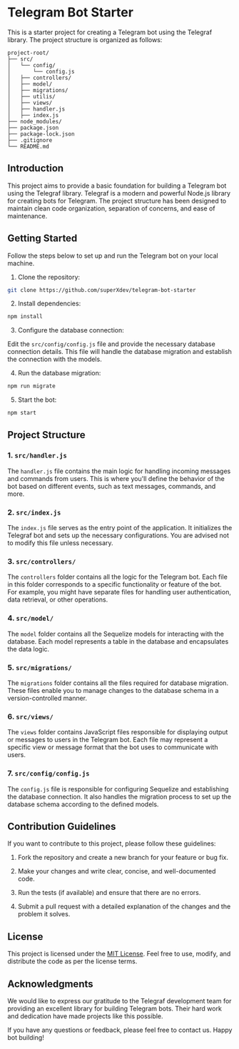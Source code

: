 # Telegram Bot Starter

This is a starter project for creating a Telegram bot using the Telegraf library. The project structure is organized as follows:

```
project-root/
├── src/
│   └── config/
│       └── config.js
│   ├── controllers/
│   ├── model/
│   ├── migrations/
│   ├── utilis/
│   ├── views/
│   ├── handler.js
│   ├── index.js
├── node_modules/
├── package.json
├── package-lock.json
├── .gitignore
└── README.md
```

## Introduction

This project aims to provide a basic foundation for building a Telegram bot using the Telegraf library. Telegraf is a modern and powerful Node.js library for creating bots for Telegram. The project structure has been designed to maintain clean code organization, separation of concerns, and ease of maintenance.

## Getting Started

Follow the steps below to set up and run the Telegram bot on your local machine.

1. Clone the repository:

```bash
git clone https://github.com/superXdev/telegram-bot-starter
```

2. Install dependencies:

```bash
npm install
```

3. Configure the database connection:

Edit the `src/config/config.js` file and provide the necessary database connection details. This file will handle the database migration and establish the connection with the models.

4. Run the database migration:

```bash
npm run migrate
```

5. Start the bot:

```bash
npm start
```

## Project Structure

### 1. `src/handler.js`

The `handler.js` file contains the main logic for handling incoming messages and commands from users. This is where you'll define the behavior of the bot based on different events, such as text messages, commands, and more.

### 2. `src/index.js`

The `index.js` file serves as the entry point of the application. It initializes the Telegraf bot and sets up the necessary configurations. You are advised not to modify this file unless necessary.

### 3. `src/controllers/`

The `controllers` folder contains all the logic for the Telegram bot. Each file in this folder corresponds to a specific functionality or feature of the bot. For example, you might have separate files for handling user authentication, data retrieval, or other operations.

### 4. `src/model/`

The `model` folder contains all the Sequelize models for interacting with the database. Each model represents a table in the database and encapsulates the data logic.

### 5. `src/migrations/`

The `migrations` folder contains all the files required for database migration. These files enable you to manage changes to the database schema in a version-controlled manner.

### 6. `src/views/`

The `views` folder contains JavaScript files responsible for displaying output or messages to users in the Telegram bot. Each file may represent a specific view or message format that the bot uses to communicate with users.

### 7. `src/config/config.js`

The `config.js` file is responsible for configuring Sequelize and establishing the database connection. It also handles the migration process to set up the database schema according to the defined models.

## Contribution Guidelines

If you want to contribute to this project, please follow these guidelines:

1. Fork the repository and create a new branch for your feature or bug fix.

2. Make your changes and write clear, concise, and well-documented code.

3. Run the tests (if available) and ensure that there are no errors.

4. Submit a pull request with a detailed explanation of the changes and the problem it solves.

## License

This project is licensed under the [MIT License](LICENSE). Feel free to use, modify, and distribute the code as per the license terms.

## Acknowledgments

We would like to express our gratitude to the Telegraf development team for providing an excellent library for building Telegram bots. Their hard work and dedication have made projects like this possible.

If you have any questions or feedback, please feel free to contact us. Happy bot building!